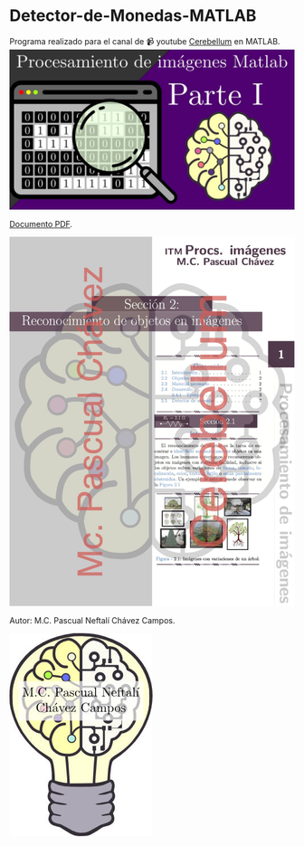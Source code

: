 # Detector-de-Monedas-MATLAB

Programa realizado para el canal de  :video_camera: youtube [Cerebellum](https://youtu.be/qY5ukpjhsGc)
 en MATLAB.
![](CereTumV3P1.jpg) 
 
[Documento PDF](DetectorDeMonedas.pdf).

![](PDFimage.jpg)


Autor: M.C. Pascual Neftalí Chávez Campos.

![](https://github.com/Cerebellum-ITM/ProgramaCambio/blob/master/Cere60PCC.jpg)



